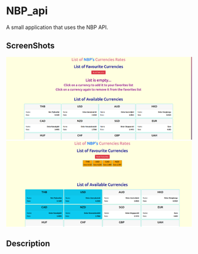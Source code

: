 # NBP_api

A small application that uses the NBP API.

## ScreenShots

<img alt="Screen Shot 1" src="./readme_pics/app_screen1.png">
<img alt="Screen Shot 2" src="./readme_pics/app_screen2.png">

## Description
